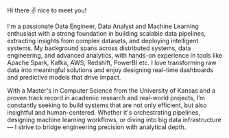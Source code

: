 Hi there ✌️ nice to meet you!

I'm a passionate Data Engineer, Data Analyst and Machine Learning enthusiast with a strong foundation in building scalable data pipelines, extracting insights from complex datasets, and deploying intelligent systems. My background spans across distributed systems, data engineering, and advanced analytics, with hands-on experience in tools like Apache Spark, Kafka, AWS, Redshift, PowerBI etc. I love transforming raw data into meaningful solutions and enjoy designing real-time dashboards and predictive models that drive impact.

With a Master's in Computer Science from the University of Kansas and a proven track record in academic research and real-world projects, I’m constantly seeking to build systems that are not only efficient, but also insightful and human-centered. Whether it's orchestrating pipelines, designing machine learning workflows, or diving into big data infrastructure — I strive to bridge engineering precision with analytical depth.